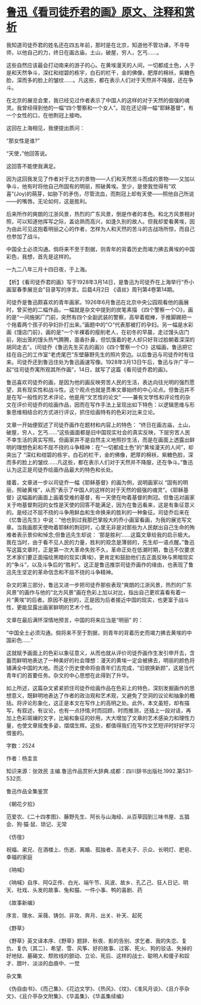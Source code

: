 # [鲁迅《看司徒乔君的画》原文、注释和赏析](https://www.vrrw.net/wx/9589.html)

我知道司徒乔君的姓名还在四五年前，那时是在北京，知道他不管功课，不寻导师，以他自己的力，终日在画古庙，土山，破屋，穷人，乞丐……。

这些自然应该最会打动南来的游子的心。在黄埃漫天的人间，一切都成土色，人于是和天然争斗，深红和绀碧的栋宇，白石的栏干，金的佛像，肥厚的棉袄，紫糖色脸，深而多的脸上的皱纹……。凡这些，都在表示人们对于天然并不降服，还在争斗。

在北京的展览会里，我已经见过作者表示了中国人的这样的对于天然的倔强的魂灵。我曾经得到他的一幅“四个警察和一个女人”。现在还记得一幅“耶稣基督”，有一个女性的口，在他荆冠上接吻。

这回在上海相见，我便提出质问：

“那女性是谁?”

“天使，”他回答说。

这回答不能使我满足。

因为这回我发见了作者对于北方的景物——人们和天然苦斗而成的景物——又加以争斗，他有时将他自己所固有的明丽，照破黄埃。至少，是使我觉得有“欢喜”(Joy)的萌芽，如胁下的矛伤，尽管流血，而荆冠上却有天使——照他自己所说——的嘴唇。无论如何，这是胜利。

后来所作的爽朗的江浙风景，热烈的广东风景，倒是作者的本色。和北方风景相对照，可以知道他挥写之际，盖谂熟而高兴，如逢久别的故人。但我却爱看黄埃，因为由此可见这抱着明丽之心的作者，怎样为人和天然的苦斗的古战场所惊，而自己也参加了战斗。

中国全土必须沟通。倘将来不至于割据，则青年的背着历史而竭力拂去黄埃的中国彩色，我想，首先是这样的。

一九二八年三月十四日夜，于上海。



【析】《看司徒乔君的画》写于1928年3月14日，是鲁迅为司徒乔在上海举行“乔小画室春季展览会”目录写的序言。后载4月2日 《语丝》周刊第4卷第14期。

司徒乔是鲁迅颇喜欢的青年画家。1926年6月鲁迅在北京中央公园观看他的画展时，曾买他的二幅作品，一幅就是杂文中提到的炭笔素描 《四个警察一个○》，画的是“一间施粥厂门前，突然有四个全副武装的警察，高举着棍棒，手推脚踢把一个拖着两个孩子的孕妇扑打出来。”画题中的“○”代表那被打的孕妇。另一幅是水彩画《馒店门前》，画的是“一个半裸着的瘦削老人，在初冬的早晨，走过馒头店门前，刚出笼的馒头热气腾腾，面香扑鼻，但饥饿着的老人却只好背过脸朝着深深的胡同走去”。(司徒乔《鲁迅先生买去的画》)《四个警察一个○》这幅画，鲁迅把它挂在自己的工作室“老虎尾巴”东壁藤野先生的照片旁边。以后鲁迅与司徒乔时有往来。司徒乔还到鲁迅住处为鲁迅画速写像。1928年3月13日午后，鲁迅与许广平一起“往司徒乔寓所观其所作画”，14日，就写了这篇《看司徒乔君的画》。

鲁迅喜欢司徒乔的画，是因为他的画反映劳苦人民的生活，表达向往光明的强烈愿望，具有现实性和战斗性。这个观点也就是贯串文章始终的中心论点。但鲁迅并不是在写一般性的艺术评论，他是用“文艺性的论文” ——兼有文学性和评论性的杂文在评价司徒乔的绘画作品，因而在写作手法上呈现出如下特色：以逻辑思维与形象思维相结合的方式进行评议，抓住绘画特有的色彩对比来立论。

文章一开始便叙述了司徒乔画作在题材和内容上的特色： “终日在画古庙，土山，破屋，穷人，乞丐……”这些画面都是旧中国现实社会的真实反映，下层穷苦人民不幸生活的真实写照。但画家并不是自然主义地照抄生活，而是在画面上透露出鲜明的理想色彩和不屈不挠的斗争精神：在“一切都成土色”的“黄埃漫天的人间”，却突出了 “深红和绀碧的栋宇，白石的栏干，金的佛像，肥厚的棉袄，紫糖色脸，深而多的脸上的皱纹……凡这些，都在表示人们对于天然并不降服，还在争斗。”鲁迅认为这正是司徒乔绘画作品最大的特色和长处。

接着，文章进一步以司徒乔一幅《耶稣基督》的画为例，说明画家以 “固有的明丽，照破黄埃”，从而“表示了中国人的这样的对于天然的倔强的魂灵”。《耶稣基督》这幅画的画面上画着受难的基督，有一天使在吻着基督的荆冠。但鲁迅对画家关于吻基督荆冠的女性是天使的回答不能满足，因为在鲁迅看来，这是有象征意义的。是经过不屈不挠的斗争用鲜血和生命换来的胜利的一种象征。司徒乔后来在《忆鲁迅先生》中说：“他也到过我那巴掌般大的乔小画室看画，为我的展览写文章。当我画那天使吻着耶稣的荆冠时，心里无非是对那些为人民献出自己生命的殉难者表示景仰和悼念;但鲁迅先生却说： ‘那是胜利’……这篇文章给我的启示极大。我在当时，由于看不见人民的力量，胜利的观念是薄弱的，先生却一语点醒。”鲁迅写这篇文章时，正是第一次大革命失败不久，革命正处在低潮时期，鲁迅不仅要求艺术家们要正面描绘黑暗的现实(黄埃)，更肯定和鼓励他们去正面反映与黑暗现实的“争斗”，以及斗争后的“胜利”。这正是鲁迅推崇司徒乔画作的缘由，也表现了鲁迅先生坚定的革命信念和不屈不挠的斗争精神。

杂文的第三部分，鲁迅又进一步把司徒乔那些表现“爽朗的江浙风景，热烈的广东风景”的画作与他的“北方风景”画在色彩上加以对比，指出自己更欢喜看有着一片“黄埃”的后者。原因不是别的，正是因为后者接近中国的现实，也更富于战斗性，更能显露出画家鲜明的艺术个性。

文章在最后满怀深情地预言，中国的将来应当是“明丽” 的：

“中国全土必须沟通。倘将来不至于割据，则青年的背着历史而竭力拂去黄埃的中国彩色……”

这就赋予画面上的色彩以象征意义，从而也就从评价司徒乔画作生发引申开去，含蓄而鲜明地表达了一种美好的社会理想：漫天的黄埃一定会被拂去，明丽的颜色将铺满全中国的大地。而这个历史使命将由青年们去完成，“旧貌换新颜”，这是当代青年们的首要任务。杂文的中心思想在此得到了升华。

如上所述，这篇杂文紧紧抓住司徒乔绘画作品在色彩上的特色，深刻发掘画作的思想意义，既鲜明地表达了作者的政治观和艺术观，又避免了空洞的议论和抽象的概括。将评论形象化，这正是本文在写作上的高明之处。此外，本文虽短，却有描写，有叙述，有议论，也有一点抒情;时而回顾，时而推测，还插上一段对话，再加上色彩斑斓的文字，比喻和象征的妙用，大大增加了文章的艺术感染力和理性力量，也使文章摇曳多姿，熠熠生辉。这些，都值得我们在写作文艺短评时好好学习借鉴的。

字数：2524

作者：杨圭言

知识来源：张效民 主编.鲁迅作品赏析大辞典.成都：四川辞书出版社.1992.第531-532页.

鲁迅作品全集鉴赏

《朝花夕拾》

范爱农、《二十四孝图》、藤野先生、阿长与山海经、从百草园到三味书屋、五猖会、狗·猫·鼠、琐记、无常

《仿徨》

祝福、弟兄、在酒楼上、伤逝、离婚、孤独者、高老夫子、示众、长明灯、肥皂、幸福的家庭

《呐喊》

《呐喊》自序、阿Q正传、白光、端午节、风波、故乡、孔乙己、狂人日记、明天、社戏、头发的故事、兔和猫、一件小事、鸭的喜剧、药

《故事新编》

序言、理水、采薇、铸剑、非攻、奔月、出关、补天、起死

《野草》

《野草》英文译本序、《野草》题辞、秋夜、影的告别、求乞者、我的失恋、复仇、复仇〔其二〕、希望、雪、风筝、好的故事、过客、死火、狗的驳诘、失掉的好地狱、墓碣文、颓败线的颤动、立论、死后、这样的战士、聪明人和傻子和奴才、腊叶、淡淡的血痕中、一觉

杂文集

《伪自由书》、《而己集》、《花边文学》、《热风》、《坟》、《准风月谈》、《且介亭杂文》、《且介亭杂文附集》、《华盖集》、《华盖集续编》

